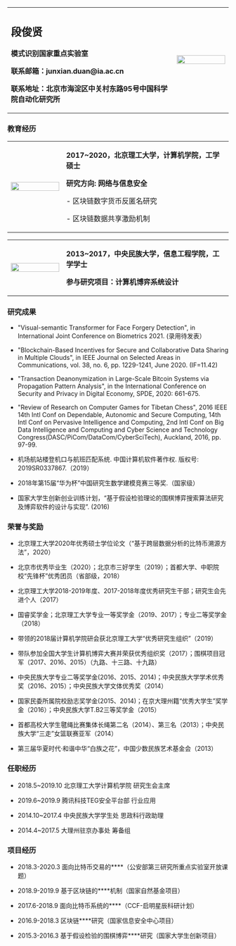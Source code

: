 <table border="0">
  <tr>
    <td width="75%">
      <h2>段俊贤</h2>
      <p><b>模式识别国家重点实验室</b></p>
      <p><b>联系邮箱：junxian.duan@ia.ac.cn</b></p>
      <p><b>联系地址：北京市海淀区中关村东路95号中国科学院自动化研究所</b></p>
    </td>
    <td width="25%">
      <img src="/ID photo2.jpeg" width="100%">      
    </td>
  </tr>
</table>



### 教育经历

<table border="0">
  <tr>
    <td width="25%">
      <img src="/schlogo1.png" width="100%">      
    </td>
    <td width="100%">
      <p><b>2017~2020，北京理工大学，计算机学院，工学硕士</b></p>
      <p><b>研究方向: 网络与信息安全</b></p>
      <p>    - 区块链数字货币反匿名研究</p>
      <p>    - 区块链数据共享激励机制</p>
    </td>
  </tr>
</table>

<table border="0">
  <tr>
    <td width="25%">
      <img src="/schlogo2.png" width="100%">      
    </td>
    <td width="100%">
      <p><b>2013~2017，中央民族大学，信息工程学院，工学学士</b></p>
      <p><b>参与研究项目：计算机博弈系统设计</b></p>
    </td>
  </tr>
</table>

### 研究成果


- "Visual-semantic Transformer for Face Forgery Detection", in International Joint Conference on Biometrics 2021. (录用待发表）

- "Blockchain-Based Incentives for Secure and Collaborative Data Sharing in Multiple Clouds", in IEEE Journal on Selected Areas in Communications, vol. 38, no. 6, pp. 1229-1241, June 2020. (IF=11.42)

- "Transaction Deanonymization in Large-Scale Bitcoin Systems via Propagation Pattern Analysis", in the International Conference on Security and Privacy in Digital Economy, SPDE, 2020: 661-675.

- "Review of Research on Computer Games for Tibetan Chess", 2016 IEEE 14th Intl Conf on Dependable, Autonomic and Secure Computing, 14th Intl Conf on Pervasive Intelligence and Computing, 2nd Intl Conf on Big Data Intelligence and Computing and Cyber Science and Technology Congress(DASC/PiCom/DataCom/CyberSciTech), Auckland, 2016, pp. 97-99.

- 机场航站楼登机口与航班匹配系统. 中国计算机软件著作权. 版权号: 2019SR0337867.（2019）

- 2018年第15届“华为杯”中国研究生数学建模竞赛三等奖.（国家级）

- 国家大学生创新创业训练计划，“基于假设检验理论的围棋博弈搜索算法研究及博弈软件的设计与实现”. (2016)


### 荣誉与奖励

-  北京理工大学2020年优秀硕士学位论文（“基于跨层数据分析的比特币溯源方法”，2020）

-  北京市优秀毕业生（2020）；北京市三好学生（2019）；首都大学、中职院校“先锋杯”优秀团员（省部级，2018）

-  北京理工大学2018-2019年度、2017-2018年度优秀研究生干部；研究生会先进个人（2017）

-  国睿奖学金；北京理工大学专业一等奖学金（2019、2017）；专业二等奖学金（2018）

-  带领的2018届计算机学院研会获北京理工大学“优秀研究生组织”（2019）

-  带队参加全国大学生计算机博弈大赛并荣获优秀组织奖（2017）；围棋项目冠军（2017、2016、2015）（九路、十三路、十九路）

-  中央民族大学专业二等奖学金(2016、2015、2014)；中央民族大学学术优秀奖（2016、2015）；中央民族大学文体优秀奖（2014）

-  国家民委所属院校励志奖学金(2015、2014)；在京大理州籍“优秀大学生”奖学金（2016）；中央民族大学T.B2三等奖学金（2015）

-  首都高校大学生毽绳比赛集体长绳第二名（2014）、第三名（2013）；中央民族大学“三走”女篮联赛亚军（2014）

-  第三届华夏时代·和谐中华“白族之花”，中国少数民族艺术基金会（2013）


### 任职经历

- 2018.5~2019.10 北京理工大学计算机学院  研究生会主席

- 2019.6~2019.9 腾讯科技TEG安全平台部  行业应用

- 2014.10~2017.4 中央民族大学学生处  思政科行政助理

- 2014.4~2017.5 大理州驻京办事处  筹备组


### 项目经历

- 2018.3-2020.3 面向比特币交易的****（公安部第三研究所重点实验室开放课题）

- 2018.9-2019.9 基于区块链的****机制（国家自然基金项目） 

- 2017.6-2018.9 面向比特币系统的****（CCF-启明星辰科研计划） 

- 2016.9-2018.3 区块链****研究（国家信息安全中心项目） 

- 2015.3-2016.3 基于假设检验的围棋博弈****研究（国家大学生创新项目） 


